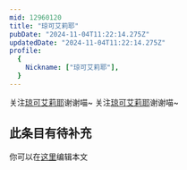 ```yaml
---
mid: 12960120
title: "琼可艾莉耶"
pubDate: "2024-11-04T11:22:14.275Z"
updatedDate: "2024-11-04T11:22:14.275Z"
profile:
  {
    Nickname: ["琼可艾莉耶"],
  }
---
```


关注[琼可艾莉耶](https://space.bilibili.com/12960120)谢谢喵~ 关注[琼可艾莉耶](https://space.bilibili.com/12960120)谢谢喵~

## 此条目有待补充
你可以在[这里](https://github.com/Yuhanawa/VTuber.ICU/edit/master/src/content/v/琼可艾莉耶/index.md)编辑本文
